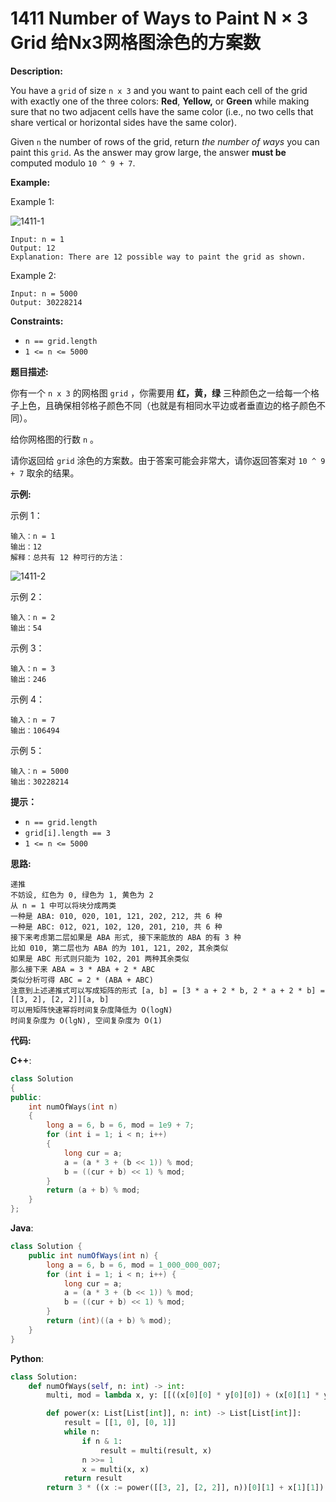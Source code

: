 # 1411 Number of Ways to Paint N × 3 Grid 给Nx3网格图涂色的方案数

__Description:__

You have a `grid` of size `n x 3` and you want to paint each cell of the grid with exactly one of the three colors: __Red__, __Yellow,__ or __Green__ while making sure that no two adjacent cells have the same color (i.e., no two cells that share vertical or horizontal sides have the same color).

Given `n` the number of rows of the grid, return _the number of ways_ you can paint this `grid`. As the answer may grow large, the answer __must be__ computed modulo `10 ^ 9 + 7`.

__Example:__

Example 1:

![1411-1](https://assets.leetcode.com/uploads/2020/03/26/e1.png)

```text
Input: n = 1
Output: 12
Explanation: There are 12 possible way to paint the grid as shown.
```

Example 2:

```text
Input: n = 5000
Output: 30228214
```

__Constraints:__

- `n == grid.length`
- `1 <= n <= 5000`

__题目描述:__

你有一个 `n x 3` 的网格图 `grid` ，你需要用 __红，黄，绿__ 三种颜色之一给每一个格子上色，且确保相邻格子颜色不同（也就是有相同水平边或者垂直边的格子颜色不同）。

给你网格图的行数 `n` 。

请你返回给 `grid` 涂色的方案数。由于答案可能会非常大，请你返回答案对 `10 ^ 9 + 7` 取余的结果。

__示例:__

示例 1：

```text
输入：n = 1
输出：12
解释：总共有 12 种可行的方法：
```

![1411-2](https://assets.leetcode-cn.com/aliyun-lc-upload/uploads/2020/04/12/e1.png)

示例 2：

```text
输入：n = 2
输出：54
```

示例 3：

```text
输入：n = 3
输出：246
```

示例 4：

```text
输入：n = 7
输出：106494
```

示例 5：

```text
输入：n = 5000
输出：30228214
```

__提示：__

- `n == grid.length`
- `grid[i].length == 3`
- `1 <= n <= 5000`

__思路:__

```text
递推
不妨设, 红色为 0, 绿色为 1, 黄色为 2
从 n = 1 中可以将块分成两类
一种是 ABA: 010, 020, 101, 121, 202, 212, 共 6 种
一种是 ABC: 012, 021, 102, 120, 201, 210, 共 6 种
接下来考虑第二层如果是 ABA 形式, 接下来能放的 ABA 的有 3 种
比如 010, 第二层也为 ABA 的为 101, 121, 202, 其余类似
如果是 ABC 形式则只能为 102, 201 两种其余类似
那么接下来 ABA = 3 * ABA + 2 * ABC
类似分析可得 ABC = 2 * (ABA + ABC)
注意到上述递推式可以写成矩阵的形式 [a, b] = [3 * a + 2 * b, 2 * a + 2 * b] = [[3, 2], [2, 2]][a, b]
可以用矩阵快速幂将时间复杂度降低为 O(logN)
时间复杂度为 O(lgN), 空间复杂度为 O(1)
```

__代码:__

__C++__:

```C++
class Solution 
{
public:
    int numOfWays(int n) 
    {
        long a = 6, b = 6, mod = 1e9 + 7;
        for (int i = 1; i < n; i++)
        {
            long cur = a;
            a = (a * 3 + (b << 1)) % mod;
            b = ((cur + b) << 1) % mod;
        }
        return (a + b) % mod;
    }
};
```

__Java__:

```Java
class Solution {
    public int numOfWays(int n) {
        long a = 6, b = 6, mod = 1_000_000_007;
        for (int i = 1; i < n; i++) {
            long cur = a;
            a = (a * 3 + (b << 1)) % mod;
            b = ((cur + b) << 1) % mod;
        }
        return (int)((a + b) % mod);
    }
}
```

__Python__:

```Python
class Solution:
    def numOfWays(self, n: int) -> int:
        multi, mod = lambda x, y: [[((x[0][0] * y[0][0]) + (x[0][1] * y[1][0])), ((x[0][0] * y[0][1]) + (x[0][1] * y[1][1]))], [((x[1][0] * y[0][0]) + (x[1][1] * y[1][0])), ((x[1][0] * y[0][1]) + (x[1][1] * y[1][1]))]], 10 ** 9 + 7

        def power(x: List[List[int]], n: int) -> List[List[int]]:
            result = [[1, 0], [0, 1]]
            while n:
                if n & 1:
                    result = multi(result, x)
                n >>= 1
                x = multi(x, x)
            return result
        return 3 * ((x := power([[3, 2], [2, 2]], n))[0][1] + x[1][1]) % mod
```
